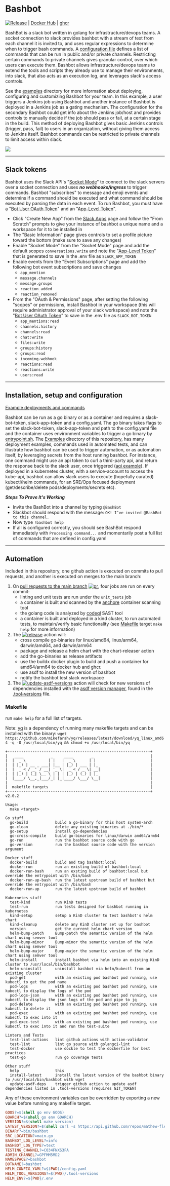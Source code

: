 # Bashbot

[![Release](https://github.com/mathew-fleisch/bashbot/actions/workflows/release.yaml/badge.svg)](https://github.com/mathew-fleisch/bashbot/actions/workflows/release.yaml) |
[Docker Hub](https://hub.docker.com/r/mathewfleisch/bashbot/tags?page=1&ordering=last_updated) | [ghcr](https://github.com/mathew-fleisch/bashbot/pkgs/container/bashbot)

BashBot is a slack bot written in golang for infrastructure/devops teams. A socket connection to slack provides bashbot with a stream of text from each channel it is invited to, and uses regular expressions to determine when to trigger bash commands. A [configuration file](sample-config.yaml) defines a list of commands that can be run in public and/or private channels. Restricting certain commands to private channels gives granular control, over which users can execute them. Bashbot allows infrastructure/devops teams to extend the tools and scripts they already use to manage their environments, into slack, that also acts as an execution log, and leverages slack's access controls.

See the [examples](examples) directory for more information about deploying, configuring and customizing Bashbot for your team. In this example, a user triggers a Jenkins job using Bashbot and another instance of Bashbot is deployed in a Jenkins job as a gating mechanism. The configuration for the secondary Bashbot could get info about the Jenkins job/host and provides controls to manually decide if the job should pass or fail, at a certain stage in the build. This method of deploying Bashbot gives basic Jenkins controls (trigger, pass, fail) to users in an organization, without giving them access to Jenkins itself. Bashbot commands can be restricted to private channels to limit access within slack.

<img src="https://i.imgur.com/P6IL10y.gif" />

---

## Slack tokens

Bashbot uses the Slack API's "[Socket Mode](https://api.slack.com/apis/connections/socket)" to connect to the slack servers over a socket connection and uses ***no webhooks/ingress*** to trigger commands. Bashbot "subscribes" to message and emoji events and determins if a command should be executed and what command should be executed by parsing the data in each event. To run Bashbot, you must have a "[Bot User OAuth Token](https://api.slack.com/authentication/token-types#bot)" and an "[App-Level Token](https://api.slack.com/authentication/token-types#app)".

- Click "Create New App" from the [Slack Apps](https://api.slack.com/apps) page and follow the "From Scratch" prompts to give your instance of bashbot a unique name and a workspace for it to be installed in
- The "Basic Information" page gives controls to set a profile picture toward the bottom (make sure to save any changes)
- Enable "Socket Mode" from the "Socket Mode" page and add the default scopes `conversations.write` and note the "[App-Level Token](https://api.slack.com/authentication/token-types#app)" that is generated to save in the .env file as `SLACK_APP_TOKEN`
- Enable events from the "Event Subscriptions" page and add the following bot event subscriptions and save changes
  - `app_mention`
  - `message.channels`
  - `message.groups`
  - `reaction_added`
  - `reaction_removed`
- From the "OAuth & Permissions" page, after setting the following "scopes" or permissions, install Bashbot in your workspace (this will require administrator approval of your slack workspace) and note the "[Bot User OAuth Token](https://api.slack.com/authentication/token-types#bot)" to save in the .env file as `SLACK_BOT_TOKEN`
  - `app_mentions:read`
  - `channels:history`
  - `channels:read`
  - `chat:write`
  - `files:write`
  - `groups:history`
  - `groups:read`
  - `incoming-webhook`
  - `reactions:read`
  - `reactions:write`
  - `users:read`

---

## Installation, setup and configuration

[Example deployments and commands](examples)

Bashbot can be run as a go binary or as a container and requires a slack-bot-token, slack-app-token and a config.yaml. The go binary takes flags to set the slack-bot-token, slack-app-token and path to the config.yaml file and the container uses environment variables to trigger a go binary by [entrypoint.sh](entrypoint.sh). The [Examples](examples) directory of this repository, has many deployment examples, commands used in automated tests, and can illustrate how bashbot can be used to trigger automation, or as automation itself, by leveraging secrets from the host running bashbot. For instance, one command might use an api token to curl a third-party api, and return the response back to the slack user, once triggered ([aqi example](examples/aqi)). If deployed in a kubernetes cluster, with a service-account to access the kube-api, bashbot can allow slack users to execute (hopefully curated) kubectl/helm commands, for an SRE/Ops focused deployment (get/describe/delete pods/deployments/secrets etc).

***Steps To Prove It's Working***

- Invite the BashBot into a channel by typing `@BashBot`
- Slackbot should respond with the message: `OK! I’ve invited @BashBot to this channel.`
- Now type `!bashbot help`
- If all is configured correctly, you should see BashBot respond immediately with `Processing command...` and momentarily post a full list of commands that are defined in config.yaml

---

## Automation

Included in this repository, one github action is executed on commits to pull requests, and another is executed on merges to the main branch:

1. On [pull requests to the main branch](.github/workflows/pr.yaml) [![pr](https://github.com/mathew-fleisch/bashbot/actions/workflows/pr.yaml/badge.svg)](https://github.com/mathew-fleisch/bashbot/actions/workflows/pr.yaml), four jobs are run on every commit:
    - linting and unit tests are run under the `unit_tests` job
    - a container is built and scanned by the [anchore](https://anchore.com/) container scanning tool
    - the golang code is analyzed by [codeql](https://codeql.github.com/) SAST tool
    - a container is built and deployed in a kind cluster, to run automated tests, to maintain/verify basic functionality (see [Makefile](Makefile) target `make help` for more information)
2. The [![release](https://github.com/mathew-fleisch/bashbot/actions/workflows/release.yaml/badge.svg)](https://github.com/mathew-fleisch/bashbot/actions/workflows/release.yaml) action will:
    - cross compile go-binaries for linux/amd64, linux/arm64, darwin/amd64, and darwin/arm64
    - package and release a helm chart with the chart-releaser action
    - add the go-binaries as release artifacts
    - use the buildx docker plugin to build and push a container for amd64/arm64 to docker hub and ghcr.
    - use asdf to install the new version of bashbot
    - notify the bashbot test slack workspace
3. The [![update-asdf-versions](https://github.com/mathew-fleisch/bashbot/actions/workflows/update-asdf-versions.yaml/badge.svg)](https://github.com/mathew-fleisch/bashbot/actions/workflows/update-asdf-versions.yaml) action will check for new versions of dependencies installed with the [asdf version manager](https://asdf-vm.com/), found in the [.tool-versions](.tool-versions) file.

### Makefile

run `make help` for a full list of targets.

Note: [yq](https://github.com/mikefarah/yq) is a dependency of running many makefile targets and can be installed with the binary: `wget https://github.com/mikefarah/yq/releases/latest/download/yq_linux_amd64 -q -O /usr/local/bin/yq && chmod +x /usr/local/bin/yq`

```text
+---------------------------------------------------------------+
|   ____            _     ____        _                         |
|  |  _ \          | |   |  _ \      | |                        |
|  | |_) | __ _ ___| |__ | |_) | ___ | |_                       |
|  |  _ < / _' / __| '_ \|  _ < / _ \| __|                      |
|  | |_) | (_| \__ \ | | | |_) | (_) | |_                       |
|  |____/ \__,_|___/_| |_|____/ \___/ \__|                      |
|                                                               |
|  makefile targets                                             |
+---------------------------------------------------------------+
v2.0.2

Usage:
  make <target>

Go stuff
  go-build            build a go-binary for this host system-arch
  go-clean            delete any existing binaries at ./bin/*
  go-setup            install go-dependencies
  go-cross-compile    build go-binaries for linux/darwin amd64/arm64
  go-run              run the bashbot source code with go
  go-version          run the bashbot source code with the version argument

Docker stuff
  docker-build        build and tag bashbot:local
  docker-run          run an existing build of bashbot:local
  docker-run-bash     run an exsting build of bashbot:local but override the entrypoint with /bin/bash
  docker-run-up-bash  run the latest upstream build of bashbot but override the entrypoint with /bin/bash
  docker-run-up       run the latest upstream build of bashbot

Kubernetes stuff
  test-kind           run KinD tests
  test-run            run tests designed for bashbot running in kubernetes
  kind-setup          setup a KinD cluster to test bashbot's helm chart
  kind-cleanup        delete any KinD cluster set up for bashbot
  version             get the current helm chart version
  helm-bump-patch     Bump-patch the semantic version of the helm chart using semver tool
  helm-bump-minor     Bump-minor the semantic version of the helm chart using semver tool
  helm-bump-major     Bump-major the semantic version of the helm chart using semver tool
  helm-install        install bashbot via helm into an existing KinD cluster to /usr/local/bin/bashbot
  helm-uninstall      uninstall bashbot via helm/kubectl from an existing cluster
  pod-get             with an existing pod bashbot pod running, use kubectl to get the pod name
  pod-logs            with an existing pod bashbot pod running, use kubectl to display the logs of the pod
  pod-logs-json       with an existing pod bashbot pod running, use kubectl to display the json logs of the pod and pipe to jq
  pod-delete          with an existing pod bashbot pod running, use kubectl to delete it
  pod-exec            with an existing pod bashbot pod running, use kubectl to exec into it 
  pod-exec-test       with an existing pod bashbot pod running, use kubectl to exec into it and run the test-suite

Linters and Tests
  test-lint-actions   lint github actions with action-validator
  test-lint           lint go source with golangci-lint
  test-docker         use dockle to test the dockerfile for best practices
  test-go             run go coverage tests

Other stuff
  help                this
  install-latest      install the latest version of the bashbot binary to /usr/local/bin/bashbot with wget
  update-asdf-deps    trigger github action to update asdf dependencies listed in .tool-versions (requires GIT_TOKEN)
```

Any of these environment variables can be overridden by exporting a new value before running any makefile target.

```makefile
GOOS?=$(shell go env GOOS)
GOARCH?=$(shell go env GOARCH)
VERSION?=$(shell make version)
LATEST_VERSION?=$(shell curl -s https://api.github.com/repos/mathew-fleisch/bashbot/releases/latest | grep tag_name | cut -d '"' -f 4)
BINARY?=bin/bashbot
SRC_LOCATION?=main.go
BASHBOT_LOG_LEVEL?=info
BASHBOT_LOG_TYPE?=text
TESTING_CHANNEL?=C034FNXS3FA
ADMIN_CHANNEL?=GPFMM5MD2
NAMESPACE?=bashbot
BOTNAME?=bashbot
HELM_CONFIG_YAML?=$(PWD)/config.yaml
HELM_TOOL_VERSIONS?=$(PWD)/.tool-versions
HELM_ENV?=${PWD}/.env
```

